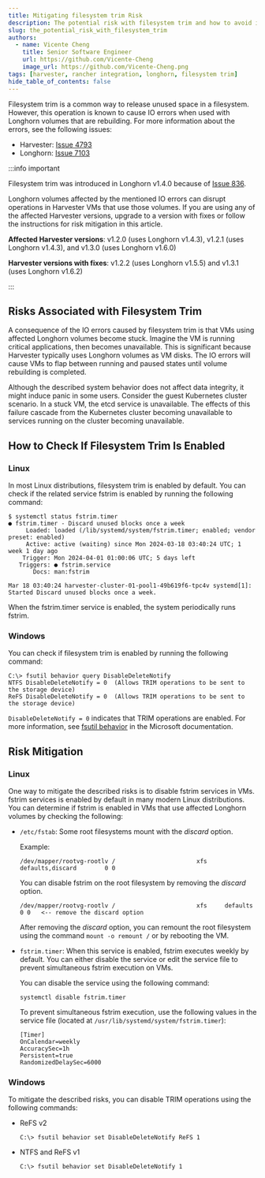 ```yaml
---
title: Mitigating filesystem trim Risk
description: The potential risk with filesystem trim and how to avoid it
slug: the_potential_risk_with_filesystem_trim
authors:
  - name: Vicente Cheng
    title: Senior Software Engineer
    url: https://github.com/Vicente-Cheng
    image_url: https://github.com/Vicente-Cheng.png
tags: [harvester, rancher integration, longhorn, filesystem trim]
hide_table_of_contents: false
---
```


Filesystem trim is a common way to release unused space in a filesystem. However, this operation is known to cause IO errors when used with Longhorn volumes that are rebuilding. For more information about the errors, see the following issues:

- Harvester: [Issue 4793](https://github.com/harvester/harvester/issues/4739)
- Longhorn: [Issue 7103](https://github.com/longhorn/longhorn/issues/7103)

:::info important

Filesystem trim was introduced in Longhorn v1.4.0 because of [Issue 836](https://github.com/longhorn/longhorn/issues/836).

Longhorn volumes affected by the mentioned IO errors can disrupt operations in Harvester VMs that use those volumes. If you are using any of the affected Harvester versions, upgrade to a version with fixes or follow the instructions for risk mitigation in this article.

**Affected Harvester versions**: v1.2.0 (uses Longhorn v1.4.3), v1.2.1 (uses Longhorn v1.4.3), and v1.3.0 (uses Longhorn v1.6.0)

**Harvester versions with fixes**: v1.2.2 (uses Longhorn v1.5.5) and v1.3.1 (uses Longhorn v1.6.2)

:::

## Risks Associated with Filesystem Trim

A consequence of the IO errors caused by filesystem trim is that VMs using affected Longhorn volumes become stuck. Imagine the VM is running critical applications, then becomes unavailable. This is significant because Harvester typically uses Longhorn volumes as VM disks. The IO errors will cause VMs to flap between running and paused states until volume rebuilding is completed.

Although the described system behavior does not affect data integrity, it might induce panic in some users. Consider the guest Kubernetes cluster scenario. In a stuck VM, the etcd service is unavailable. The effects of this failure cascade from the Kubernetes cluster becoming unavailable to services running on the cluster becoming unavailable.

## How to Check If Filesystem Trim Is Enabled

### Linux

In most Linux distributions, filesystem trim is enabled by default. You can check if the related service fstrim is enabled by running the following command:


```
$ systemctl status fstrim.timer
● fstrim.timer - Discard unused blocks once a week
     Loaded: loaded (/lib/systemd/system/fstrim.timer; enabled; vendor preset: enabled)
     Active: active (waiting) since Mon 2024-03-18 03:40:24 UTC; 1 week 1 day ago
    Trigger: Mon 2024-04-01 01:00:06 UTC; 5 days left
   Triggers: ● fstrim.service
       Docs: man:fstrim

Mar 18 03:40:24 harvester-cluster-01-pool1-49b619f6-tpc4v systemd[1]: Started Discard unused blocks once a week.
```

When the fstrim.timer service is enabled, the system periodically runs fstrim.

### Windows

You can check if filesystem trim is enabled by running the following command:

```
C:\> fsutil behavior query DisableDeleteNotify
NTFS DisableDeleteNotify = 0  (Allows TRIM operations to be sent to the storage device)
ReFS DisableDeleteNotify = 0  (Allows TRIM operations to be sent to the storage device)
```

`DisableDeleteNotify = 0` indicates that TRIM operations are enabled. For more information, see [fsutil behavior](https://docs.microsoft.com/en-us/windows-server/administration/windows-commands/fsutil-behavior) in the Microsoft documentation.

## Risk Mitigation

### Linux

One way to mitigate the described risks is to disable fstrim services in VMs. fstrim services is enabled by default in many modern Linux distributions.
You can determine if fstrim is enabled in VMs that use affected Longhorn volumes by checking the following:

  - `/etc/fstab`: Some root filesystems mount with the *discard* option.

    Example:
    ```
    /dev/mapper/rootvg-rootlv /                       xfs     defaults,discard        0 0
    ```
    
    You can disable fstrim on the root filesystem by removing the *discard* option.
    ```
    /dev/mapper/rootvg-rootlv /                       xfs     defaults        0 0   <-- remove the discard option
    ```
    
    After removing the *discard* option, you can remount the root filesystem using the command `mount -o remount /` or by rebooting the VM.

  - `fstrim.timer`: When this service is enabled, fstrim executes weekly by default. You can either disable the service or edit the service file to prevent simultaneous fstrim execution on VMs.

    You can disable the service using the following command:
    ```
    systemctl disable fstrim.timer
    ```

    To prevent simultaneous fstrim execution, use the following values in the service file (located at `/usr/lib/systemd/system/fstrim.timer`):
    ```
    [Timer]
    OnCalendar=weekly
    AccuracySec=1h
    Persistent=true
    RandomizedDelaySec=6000
    ```

### Windows

To mitigate the described risks, you can disable TRIM operations using the following commands:

- ReFS v2
    ```
    C:\> fsutil behavior set DisableDeleteNotify ReFS 1
    ```

- NTFS and ReFS v1
    ```
    C:\> fsutil behavior set DisableDeleteNotify 1
    ```